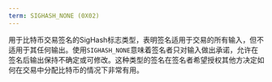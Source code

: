 ```yaml
---
term: SIGHASH_NONE (0X02)
---
```


用于比特币交易签名的SigHash标志类型，表明签名适用于交易的所有输入，但不适用于其任何输出。使用`SIGHASH_NONE`意味着签名者只对输入做出承诺，允许在签名后输出保持不确定或可修改。这种类型的签名在签名者希望授权其他方决定如何在交易中分配比特币的情况下非常有用。